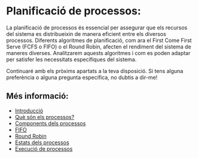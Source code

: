 # Planificació de processos: 

La planificació de processos és essencial per assegurar que els recursos del sistema es distribueixin de manera eficient entre els diversos processos. Diferents algoritmes de planificació, com ara el First Come First Serve (FCFS o FIFO) o el Round Robin, afecten el rendiment del sistema de maneres diverses. Analitzarem aquests algoritmes i com es poden adaptar per satisfer les necessitats específiques del sistema.

Continuaré amb els pròxims apartats a la teva disposició. Si tens alguna preferència o alguna pregunta específica, no dubtis a dir-me!

## Més informació:
- [Introducció](01%CC%A3-Introduccio.md)
- [Què són els processos?](02-Que-son-els-processos.md)
- [Components dels processos](03-Components-processos.md)
- [FIFO](05-FIFO.md)
- [Round Robin](06-Round-Robin.md)
- [Estats dels processos](07-Estats-processos.md)
- [Execució de processos](08-Execucio-processos.md)